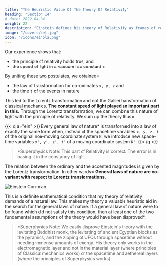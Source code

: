 ```yaml
---
title: "The Heuristic Value Of The Theory Of Relativity"
heading: "Section 14"
# date: 2022-04-04
weight: 22
description: "Einstein defines his theory of Relativity as frames of reference glued together by the constant speed of light"
image: "/covers/rel.jpg"
icon: "/icons/einbla.png"
---
```




Our experience shows that:
- the principle of relativity holds true, and
- the speed of light in a vacuum is a constant `c` 

By uniting these two postulates, we obtained= 
- the law of transformation for co-ordinates `x, y, z` and
- the time `t` of the events in nature

This led to the Lorentz transformation and not the Galilei transformation of classical mechanics. **The constant speed of light played an important part in this.** Through the Lorentz transformation, we can combine this nature of light with the principle of relativity. We sum up the theory thus= 

{{< q a="ein" >}} 
Every general law of nature* is transformed into a law of exactly the same form when, instead of the spacetime variables `x, y, z, t` of the original non-moving coordinate system `K`, we introduce new space-time variables `x', y', z', t'` of a moving coordinate system `K'`. 
{{< /q >}}

> *Superphysics Note: This part of Relativity is correct. The error is in basing it in the constancy of light



The relation between the ordinary and the accented magnitudes is given by the Lorentz transformation. In other words=  **General laws of nature are co-variant with respect to Lorentz transformations.**

![Einstein Con-man](/avatars/einbla.png)

This is a definite mathematical condition that my theory of relativity demands of a natural law. This makes my theory a valuable heuristic aid in the search for the general laws of nature. If a general law of nature were to be found which did not satisfy this condition, then at least one of the two fundamental assumptions of the theory would have been disproved*.


<!-- Let us now examine what general results the latter theory has hitherto evinced.
 -->

> *Superphysics Note: We easily disprove Einstein's theory with the levitating Buddhist monk, the levitating of ancient Egyptian blocks as the pyramids, and the zipping of UFOs through spacetime without needing immense amounts of energy. His theory only works in the electromagnetic layer and not in the material layer (where principles of Classical mechanics works) or the spacetime and aethereal layers (where the principles of Superphysics works)
